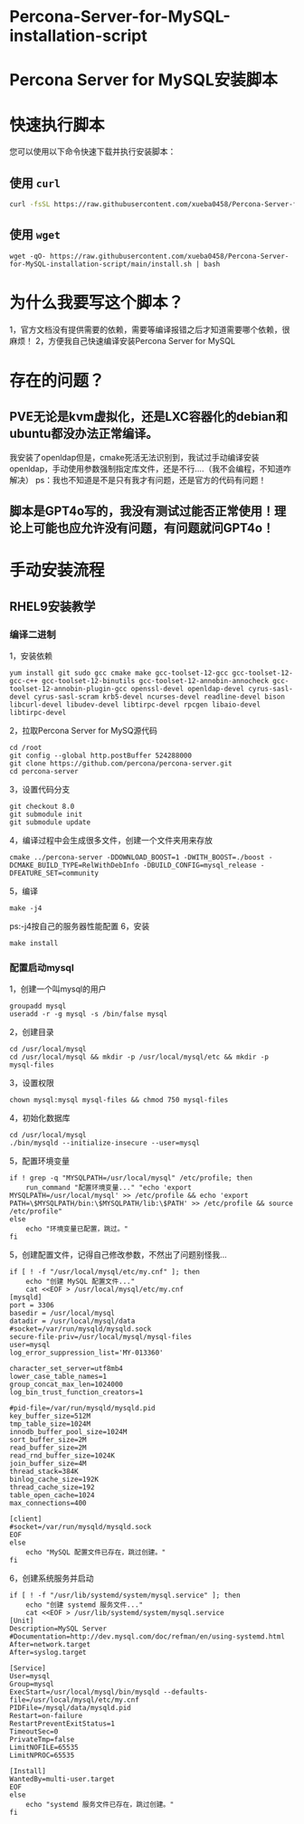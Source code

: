 # Percona-Server-for-MySQL-installation-script
# Percona Server for MySQL安装脚本
# 快速执行脚本
您可以使用以下命令快速下载并执行安装脚本：
## 使用 `curl`
```sh
curl -fsSL https://raw.githubusercontent.com/xueba0458/Percona-Server-for-MySQL-installation-script/main/install.sh | bash
```
## 使用 `wget`
```shell
wget -qO- https://raw.githubusercontent.com/xueba0458/Percona-Server-for-MySQL-installation-script/main/install.sh | bash
```
# 为什么我要写这个脚本？
1，官方文档没有提供需要的依赖，需要等编译报错之后才知道需要哪个依赖，很麻烦！
2，方便我自己快速编译安装Percona Server for MySQL
# 存在的问题？
## PVE无论是kvm虚拟化，还是LXC容器化的debian和ubuntu都没办法正常编译。
我安装了openldap但是，cmake死活无法识别到，我试过手动编译安装openldap，手动使用参数强制指定库文件，还是不行....（我不会编程，不知道咋解决）
ps：我也不知道是不是只有我才有问题，还是官方的代码有问题！
## 脚本是GPT4o写的，我没有测试过能否正常使用！理论上可能也应允许没有问题，有问题就问GPT4o！
# 手动安装流程
## RHEL9安装教学
### 编译二进制
1，安装依赖
```shell
yum install git sudo gcc cmake make gcc-toolset-12-gcc gcc-toolset-12-gcc-c++ gcc-toolset-12-binutils gcc-toolset-12-annobin-annocheck gcc-toolset-12-annobin-plugin-gcc openssl-devel openldap-devel cyrus-sasl-devel cyrus-sasl-scram krb5-devel ncurses-devel readline-devel bison libcurl-devel libudev-devel libtirpc-devel rpcgen libaio-devel libtirpc-devel
```
2，拉取Percona Server for MySQ源代码
```
cd /root
git config --global http.postBuffer 524288000
git clone https://github.com/percona/percona-server.git
cd percona-server
```
3，设置代码分支
```shell
git checkout 8.0
git submodule init
git submodule update
```
4，编译过程中会生成很多文件，创建一个文件夹用来存放
```shell
cmake ../percona-server -DDOWNLOAD_BOOST=1 -DWITH_BOOST=./boost -DCMAKE_BUILD_TYPE=RelWithDebInfo -DBUILD_CONFIG=mysql_release -DFEATURE_SET=community
```
5，编译
```shell
make -j4
```
ps:-j4按自己的服务器性能配置
6，安装
```shell
make install
```
### 配置启动mysql
1，创建一个叫mysql的用户
```shell
groupadd mysql
useradd -r -g mysql -s /bin/false mysql
```
2，创建目录
```shell
cd /usr/local/mysql
cd /usr/local/mysql && mkdir -p /usr/local/mysql/etc && mkdir -p mysql-files
```
3，设置权限
```shell
chown mysql:mysql mysql-files && chmod 750 mysql-files
```
4，初始化数据库
```shell
cd /usr/local/mysql
./bin/mysqld --initialize-insecure --user=mysql
```
5，配置环境变量
```shell
if ! grep -q "MYSQLPATH=/usr/local/mysql" /etc/profile; then
    run_command "配置环境变量..." "echo 'export MYSQLPATH=/usr/local/mysql' >> /etc/profile && echo 'export PATH=\$MYSQLPATH/bin:\$MYSQLPATH/lib:\$PATH' >> /etc/profile && source /etc/profile"
else
    echo "环境变量已配置，跳过。"
fi
```
5，创建配置文件，记得自己修改参数，不然出了问题别怪我...
```shell
if [ ! -f "/usr/local/mysql/etc/my.cnf" ]; then
    echo "创建 MySQL 配置文件..."
    cat <<EOF > /usr/local/mysql/etc/my.cnf
[mysqld]
port = 3306
basedir = /usr/local/mysql
datadir = /usr/local/mysql/data
#socket=/var/run/mysqld/mysqld.sock
secure-file-priv=/usr/local/mysql/mysql-files
user=mysql
log_error_suppression_list='MY-013360'

character_set_server=utf8mb4
lower_case_table_names=1
group_concat_max_len=1024000
log_bin_trust_function_creators=1

#pid-file=/var/run/mysqld/mysqld.pid
key_buffer_size=512M
tmp_table_size=1024M
innodb_buffer_pool_size=1024M
sort_buffer_size=2M
read_buffer_size=2M
read_rnd_buffer_size=1024K
join_buffer_size=4M
thread_stack=384K
binlog_cache_size=192K
thread_cache_size=192
table_open_cache=1024
max_connections=400

[client]
#socket=/var/run/mysqld/mysqld.sock
EOF
else
    echo "MySQL 配置文件已存在，跳过创建。"
fi
```
6，创建系统服务并启动
```shell
if [ ! -f "/usr/lib/systemd/system/mysql.service" ]; then
    echo "创建 systemd 服务文件..."
    cat <<EOF > /usr/lib/systemd/system/mysql.service
[Unit]
Description=MySQL Server
#Documentation=http://dev.mysql.com/doc/refman/en/using-systemd.html
After=network.target
After=syslog.target

[Service]
User=mysql
Group=mysql
ExecStart=/usr/local/mysql/bin/mysqld --defaults-file=/usr/local/mysql/etc/my.cnf
PIDFile=/mysql/data/mysqld.pid
Restart=on-failure
RestartPreventExitStatus=1
TimeoutSec=0
PrivateTmp=false
LimitNOFILE=65535
LimitNPROC=65535

[Install]
WantedBy=multi-user.target
EOF
else
    echo "systemd 服务文件已存在，跳过创建。"
fi
```
